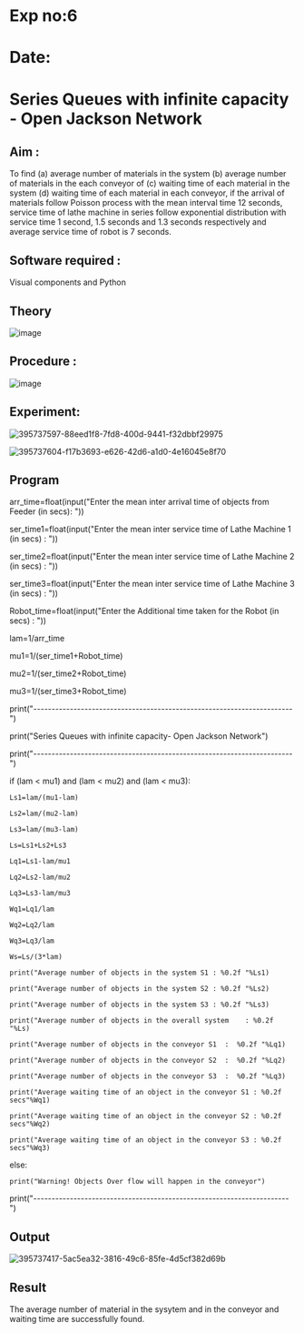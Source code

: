 # Exp no:6 
# Date:
# Series Queues with infinite capacity - Open Jackson Network

## Aim :
To find (a) average number of materials in the system (b) average number of materials in the each conveyor of (c) waiting time of each material in the system (d) waiting time of each material in each conveyor, if the arrival  of materials follow Poisson process with the mean interval time 12 seconds, service time of  lathe machine in series follow exponential distribution  with service time  1 second, 1.5 seconds and 1.3 seconds respectively and average service time of robot is 7 seconds.

## Software required :
Visual components and Python

## Theory

![image](https://user-images.githubusercontent.com/103921593/203239736-7b81f599-71a8-4ae7-b63e-5d98acd9ea54.png)


## Procedure :

![image](https://user-images.githubusercontent.com/103921593/203239789-bc870dce-6727-487b-a0e2-4fc3f5114889.png)


## Experiment:
![395737597-88eed1f8-7fd8-400d-9441-f32dbbf29975](https://github.com/user-attachments/assets/e19f5a6f-ff4c-4d45-8166-cad6e93358ac)

![395737604-f17b3693-e626-42d6-a1d0-4e16045e8f70](https://github.com/user-attachments/assets/67d415c3-e965-45f0-8707-0ec61667dfb0)

## Program
arr_time=float(input("Enter the mean inter arrival time of objects from Feeder (in secs): "))

ser_time1=float(input("Enter the mean inter service time of Lathe Machine 1 (in secs) : "))

ser_time2=float(input("Enter the mean inter service time of Lathe Machine 2 (in secs) : "))

ser_time3=float(input("Enter the mean inter service time of Lathe Machine 3 (in secs) : "))

Robot_time=float(input("Enter the Additional time taken for the Robot (in secs) : "))

lam=1/arr_time

mu1=1/(ser_time1+Robot_time)

mu2=1/(ser_time2+Robot_time)

mu3=1/(ser_time3+Robot_time)

print("-----------------------------------------------------------------------")

print("Series Queues with infinite capacity- Open Jackson Network")

print("-----------------------------------------------------------------------")

if (lam < mu1) and (lam < mu2) and (lam < mu3):

    Ls1=lam/(mu1-lam)

    Ls2=lam/(mu2-lam)

    Ls3=lam/(mu3-lam)

    Ls=Ls1+Ls2+Ls3

    Lq1=Ls1-lam/mu1

    Lq2=Ls2-lam/mu2

    Lq3=Ls3-lam/mu3

    Wq1=Lq1/lam

    Wq2=Lq2/lam

    Wq3=Lq3/lam

    Ws=Ls/(3*lam)

    print("Average number of objects in the system S1 : %0.2f "%Ls1)

    print("Average number of objects in the system S2 : %0.2f "%Ls2)

    print("Average number of objects in the system S3 : %0.2f "%Ls3)

    print("Average number of objects in the overall system    : %0.2f "%Ls)

    print("Average number of objects in the conveyor S1  :  %0.2f "%Lq1)

    print("Average number of objects in the conveyor S2  :  %0.2f "%Lq2)

    print("Average number of objects in the conveyor S3  :  %0.2f "%Lq3)

    print("Average waiting time of an object in the conveyor S1 : %0.2f secs"%Wq1)

    print("Average waiting time of an object in the conveyor S2 : %0.2f secs"%Wq2)

    print("Average waiting time of an object in the conveyor S3 : %0.2f secs"%Wq3)

else:

    print("Warning! Objects Over flow will happen in the conveyor")

print("----------------------------------------------------------------------")

## Output
![395737417-5ac5ea32-3816-49c6-85fe-4d5cf382d69b](https://github.com/user-attachments/assets/92dc29b9-2572-44a3-aefc-5322039615b6)

## Result

The average number of material in the sysytem and in the conveyor and waiting time are successfully found.
